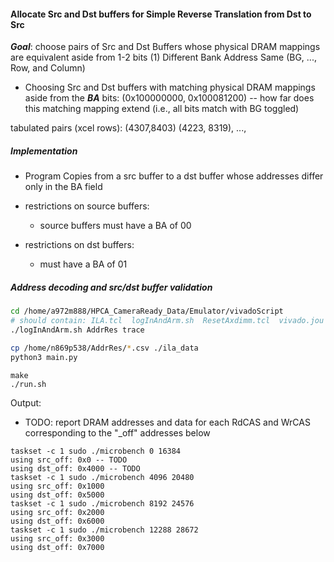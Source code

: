 #### Allocate Src and Dst buffers for Simple Reverse Translation from Dst to Src

***Goal***: choose pairs of Src and Dst Buffers whose physical DRAM mappings are equivalent aside from 1-2 bits
(1) Different Bank Address Same (BG, ..., Row, and Column)
* Choosing Src and Dst buffers with matching physical DRAM mappings aside from the ***BA*** bits:
(0x100000000, 0x100081200) -- how far does this matching mapping extend (i.e., all bits match with BG toggled)

tabulated pairs (xcel rows): (4307,8403) (4223, 8319), ..., 

##### Implementation
* Program Copies from a src buffer to a dst buffer whose addresses differ only in the BA field

* restrictions on source buffers:
    * source buffers must have a BA of 00

* restrictions on dst buffers:
    * must have a BA of 01


##### Address decoding and src/dst buffer validation
```sh
cd /home/a972m888/HPCA_CameraReady_Data/Emulator/vivadoScript
# should contain: ILA.tcl  logInAndArm.sh  ResetAxdimm.tcl  vivado.jou  vivado.log -- backups of tcl and sh scripts in ./ila-scripts
./logInAndArm.sh AddrRes trace

cp /home/n869p538/AddrRes/*.csv ./ila_data
python3 main.py
```

```
make
./run.sh
```

Output:
* TODO: report DRAM addresses and data for each RdCAS and WrCAS corresponding to the "_off" addresses below
```
taskset -c 1 sudo ./microbench 0 16384
using src_off: 0x0 -- TODO
using dst_off: 0x4000 -- TODO
taskset -c 1 sudo ./microbench 4096 20480
using src_off: 0x1000
using dst_off: 0x5000
taskset -c 1 sudo ./microbench 8192 24576
using src_off: 0x2000
using dst_off: 0x6000
taskset -c 1 sudo ./microbench 12288 28672
using src_off: 0x3000
using dst_off: 0x7000
```